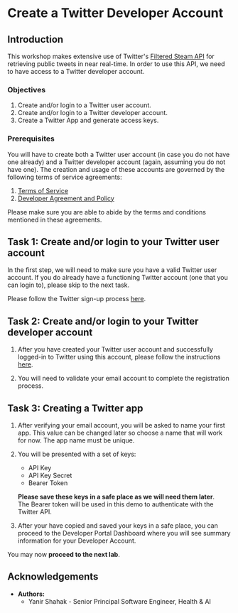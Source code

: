 # Create a Twitter Developer Account

## Introduction

This workshop makes extensive use of Twitter's [Filtered Steam API](https://developer.twitter.com/en/docs/twitter-api/tweets/filtered-stream/introduction) for retrieving public tweets in near real-time. In order to use this API, we need to have access to a Twitter developer account.

### Objectives

1. Create and/or login to a Twitter user account.
2. Create and/or login to a Twitter developer account.
3. Create a Twitter App and generate access keys.

### Prerequisites

You will have to create both a Twitter user account (in case you do not have one already) and a Twitter developer account (again, assuming you do not have one). The creation and usage of these accounts are governed by the following terms of service agreements:

1. [Terms of Service](https://twitter.com/en/tos)
2. [Developer Agreement and Policy](https://developer.twitter.com/en/developer-terms/agreement-and-policy)

Please make sure you are able to abide by the terms and conditions mentioned in these agreements.

## Task 1: Create and/or login to your Twitter user account

In the first step, we will need to make sure you have a valid Twitter user account. If you do already have a functioning Twitter account (one that you can login to), please skip to the next task.

Please follow the Twitter sign-up process [here](https://twitter.com/i/flow/signup).

## Task 2: Create and/or login to your Twitter developer account

1. After you have created your Twitter user account and successfully logged-in to Twitter using this account, please follow the instructions [here](https://developer.twitter.com/en/portal/petition/essential/basic-info).

2. You will need to validate your email account to complete the registration process.

## Task 3: Creating a Twitter app

1. After verifying your email account, you will be asked to name your first app. This value can be changed later so choose a name that will work for now. The app name must be unique.
2. You will be presented with a set of keys:
   * API Key
   * API Key Secret
   * Bearer Token

   **Please save these keys in a safe place as we will need them later**.  
   The Bearer token will be used in this demo to authenticate with the Twitter API.
3. After your have copied and saved your keys in a safe place, you can proceed to the Developer Portal Dashboard where you will see summary information for your Developer Account.

You may now **proceed to the next lab**.

## Acknowledgements

* **Authors:**
	* Yanir Shahak - Senior Principal Software Engineer, Health & AI